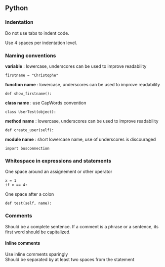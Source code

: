 ## Python

### Indentation

Do not use tabs to indent code.

Use 4 spaces per indentation level.

### Naming conventions

**variable** : lowercase, underscores can be used to improve readability  
```
firstname = "Christophe"
```
**function name** : lowercase, underscores can be used to improve readability  
```
def show_firstname():
```
**class name** : use CapWords convention  
```
class UserTest(object):
```
**method name** : lowercase, underscores can be used to improve readability  
```
def create_user(self):
```
**module name** : short lowercase name, use of underscores is discouraged  
```
import busconnection 
```
### Whitespace in expressions and statements


One space around an assignement or other operator
```
x = 1
if x == 4:
```

One space after a colon
```
def test(self, name):
```

### Comments

Should be a complete sentence. If a comment is a phrase or a sentence, its first word should be capitalized.

#### Inline comments

Use inline comments sparingly  
Should be separated by at least two spaces from the statement  




